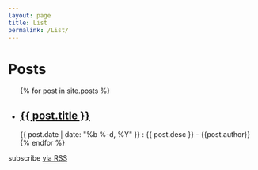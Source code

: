 ```yaml
---
layout: page
title: List
permalink: /List/
---
```


<div class="home">

  <h1 class="page-heading">Posts</h1>

  <ul class="post-list">
    {% for post in site.posts %}
      <li>
        <h2>
          <a class="post-link" href="{{ post.url | prepend: site.baseurl }}">{{ post.title }}</a>
        </h2>
        <span class="post-meta">{{ post.date | date: "%b %-d, %Y" }} : </span>
        {{ post.desc }}
        <span class="post-meta"> - {{post.author}} </span>
      </li>
    {% endfor %}
  </ul>

  <p class="rss-subscribe">subscribe <a href="{{ "/feed.xml" | prepend: site.baseurl }}">via RSS</a></p>

</div>
